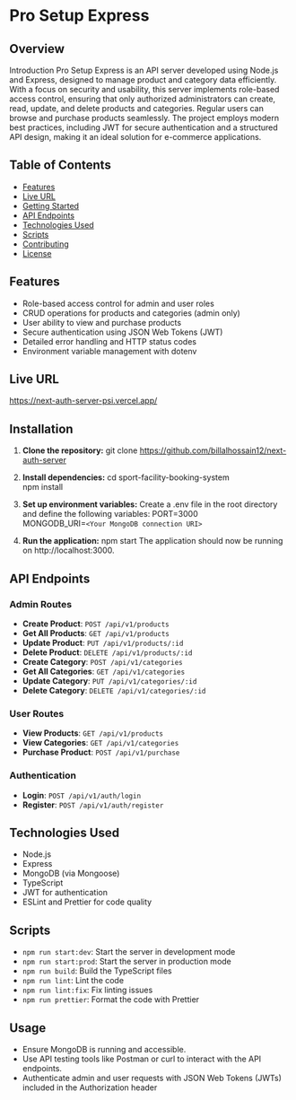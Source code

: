 # Pro Setup Express

## Overview

Introduction
Pro Setup Express is an API server developed using Node.js and Express, designed to manage product and category data efficiently. With a focus on security and usability, this server implements role-based access control, ensuring that only authorized administrators can create, read, update, and delete products and categories. Regular users can browse and purchase products seamlessly. The project employs modern best practices, including JWT for secure authentication and a structured API design, making it an ideal solution for e-commerce applications.

## Table of Contents

- [Features](#features)
- [Live URL](#live-url)
- [Getting Started](#getting-started)
- [API Endpoints](#api-endpoints)
- [Technologies Used](#technologies-used)
- [Scripts](#scripts)
- [Contributing](#contributing)
- [License](#license)


## Features

- Role-based access control for admin and user roles
- CRUD operations for products and categories (admin only)
- User ability to view and purchase products
- Secure authentication using JSON Web Tokens (JWT)
- Detailed error handling and HTTP status codes
- Environment variable management with dotenv

## Live URL

https://next-auth-server-psi.vercel.app/


## Installation

1. **Clone the repository:**
   git clone https://github.com/billalhossain12/next-auth-server

2. **Install dependencies:**
   cd sport-facility-booking-system <br>
   npm install

3. **Set up environment variables:**
   Create a .env file in the root directory and define the following variables:
   PORT=3000 <br>
   MONGODB_URI=`<Your MongoDB connection URI>`

4. **Run the application:**
   npm start
   The application should now be running on http://localhost:3000.

## API Endpoints

### Admin Routes

- **Create Product**: `POST /api/v1/products`
- **Get All Products**: `GET /api/v1/products`
- **Update Product**: `PUT /api/v1/products/:id`
- **Delete Product**: `DELETE /api/v1/products/:id`
- **Create Category**: `POST /api/v1/categories`
- **Get All Categories**: `GET /api/v1/categories`
- **Update Category**: `PUT /api/v1/categories/:id`
- **Delete Category**: `DELETE /api/v1/categories/:id`

### User Routes

- **View Products**: `GET /api/v1/products`
- **View Categories**: `GET /api/v1/categories`
- **Purchase Product**: `POST /api/v1/purchase`

### Authentication

- **Login**: `POST /api/v1/auth/login`
- **Register**: `POST /api/v1/auth/register`

## Technologies Used

- Node.js
- Express
- MongoDB (via Mongoose)
- TypeScript
- JWT for authentication
- ESLint and Prettier for code quality

## Scripts

- `npm run start:dev`: Start the server in development mode
- `npm run start:prod`: Start the server in production mode
- `npm run build`: Build the TypeScript files
- `npm run lint`: Lint the code
- `npm run lint:fix`: Fix linting issues
- `npm run prettier`: Format the code with Prettier


## Usage

- Ensure MongoDB is running and accessible.
- Use API testing tools like Postman or curl to interact with the API endpoints.
- Authenticate admin and user requests with JSON Web Tokens (JWTs) included in the Authorization header
